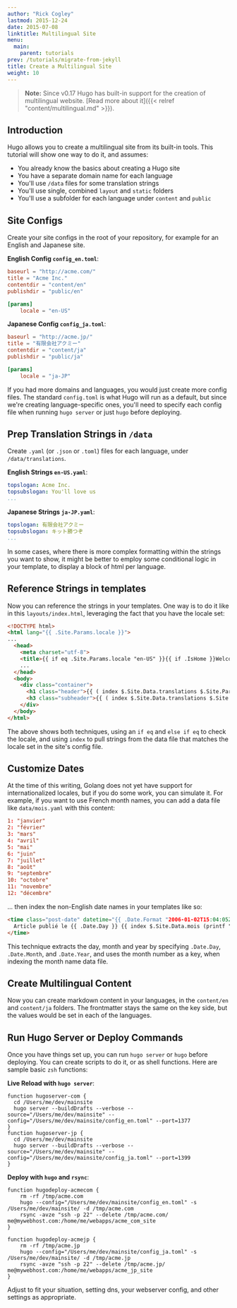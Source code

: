 ```yaml
---
author: "Rick Cogley"
lastmod: 2015-12-24
date: 2015-07-08
linktitle: Multilingual Site
menu:
  main:
    parent: tutorials
prev: /tutorials/migrate-from-jekyll
title: Create a Multilingual Site
weight: 10
---
```


> **Note:** Since v0.17 Hugo has built-in support for the creation of multilingual website. [Read more about it]({{< relref "content/multilingual.md" >}}). 

## Introduction

Hugo allows you to create a multilingual site from its built-in tools. This tutorial will show one way to do it, and assumes:

* You already know the basics about creating a Hugo site
* You have a separate domain name for each language
* You'll use `/data` files for some translation strings
* You'll use single, combined `layout` and `static` folders
* You'll use a subfolder for each language under `content` and `public`

## Site Configs

Create your site configs in the root of your repository, for example for an English and Japanese site.

**English Config `config_en.toml`**:

~~~toml
baseurl = "http://acme.com/"
title = "Acme Inc."
contentdir = "content/en"
publishdir = "public/en"

[params]
    locale = "en-US"
~~~

**Japanese Config `config_ja.toml`**:

~~~toml
baseurl = "http://acme.jp/"
title = "有限会社アクミー"
contentdir = "content/ja"
publishdir = "public/ja"

[params]
    locale = "ja-JP"
~~~

If you had more domains and languages, you would just create more config files. The standard `config.toml` is what Hugo will run as a default, but since we're creating language-specific ones, you'll need to specify each config file when running `hugo server` or just `hugo` before deploying.

## Prep Translation Strings in `/data`

Create `.yaml` (or `.json` or `.toml`) files for each language, under `/data/translations`.

**English Strings `en-US.yaml`**:

~~~yaml
topslogan: Acme Inc.
topsubslogan: You'll love us
...
~~~

**Japanese Strings `ja-JP.yaml`**:

~~~yaml
topslogan: 有限会社アクミー
topsubslogan: キット勝つぞ
...
~~~

In some cases, where there is more complex formatting within the strings you want to show, it might be better to employ some conditional logic in your template, to display a block of html per language.

## Reference Strings in templates

Now you can reference the strings in your templates. One way is to do it like in this `layouts/index.html`, leveraging the fact that you have the locale set:

~~~html
<!DOCTYPE html>
<html lang="{{ .Site.Params.locale }}">
...
  <head>
    <meta charset="utf-8">
    <title>{{ if eq .Site.Params.locale "en-US" }}{{ if .IsHome }}Welcome to {{ end }}{{ end }}{{ .Title }}{{ if eq .Site.Params.locale "ja-JP" }}{{ if .IsHome }}へようこそ{{ end }}{{ end }}{{ if ne .Title .Site.Title }} : {{ .Site.Title }}{{ end }}</title>
    ...
  </head>
  <body>
    <div class="container">
      <h1 class="header">{{ ( index $.Site.Data.translations $.Site.Params.locale ).topslogan }}</h1>
      <h3 class="subheader">{{ ( index $.Site.Data.translations $.Site.Params.locale ).topsubslogan }}</h3>
    </div>
  </body>
</html>
~~~

The above shows both techniques, using an `if eq` and `else if eq` to check the locale, and using `index` to pull strings from the data file that matches the locale set in the site's config file.

## Customize Dates

At the time of this writing, Golang does not yet have support for internationalized locales, but if you do some work, you can simulate it. For example, if you want to use French month names, you can add a data file like ``data/mois.yaml`` with this content:

~~~toml
1: "janvier"
2: "février"
3: "mars"
4: "avril"
5: "mai"
6: "juin"
7: "juillet"
8: "août"
9: "septembre"
10: "octobre"
11: "novembre"
12: "décembre"
~~~

... then index the non-English date names in your templates like so:

~~~html
<time class="post-date" datetime="{{ .Date.Format "2006-01-02T15:04:05Z07:00" | safeHTML }}">
  Article publié le {{ .Date.Day }} {{ index $.Site.Data.mois (printf "%d" .Date.Month) }} {{ .Date.Year }} (dernière modification le {{ .Lastmod.Day }} {{ index $.Site.Data.mois (printf "%d" .Lastmod.Month) }} {{ .Lastmod.Year }})
</time>
~~~

This technique extracts the day, month and year by specifying ``.Date.Day``, ``.Date.Month``, and ``.Date.Year``, and uses the month number as a key, when indexing the month name data file.  

## Create Multilingual Content

Now you can create markdown content in your languages, in the `content/en` and `content/ja` folders. The frontmatter stays the same on the key side, but the values would be set in each of the languages.

## Run Hugo Server or Deploy Commands

Once you have things set up, you can run `hugo server` or `hugo` before deploying. You can create scripts to do it, or as shell functions. Here are sample basic `zsh` functions:

**Live Reload with `hugo server`**:

~~~shell
function hugoserver-com {
  cd /Users/me/dev/mainsite
  hugo server --buildDrafts --verbose --source="/Users/me/dev/mainsite" --config="/Users/me/dev/mainsite/config_en.toml" --port=1377
}
function hugoserver-jp {
  cd /Users/me/dev/mainsite
  hugo server --buildDrafts --verbose --source="/Users/me/dev/mainsite" --config="/Users/me/dev/mainsite/config_ja.toml" --port=1399
}
~~~

**Deploy with `hugo` and `rsync`**:

~~~shell
function hugodeploy-acmecom {
    rm -rf /tmp/acme.com
    hugo --config="/Users/me/dev/mainsite/config_en.toml" -s /Users/me/dev/mainsite/ -d /tmp/acme.com
    rsync -avze "ssh -p 22" --delete /tmp/acme.com/ me@mywebhost.com:/home/me/webapps/acme_com_site
}

function hugodeploy-acmejp {
    rm -rf /tmp/acme.jp
    hugo --config="/Users/me/dev/mainsite/config_ja.toml" -s /Users/me/dev/mainsite/ -d /tmp/acme.jp
    rsync -avze "ssh -p 22" --delete /tmp/acme.jp/ me@mywebhost.com:/home/me/webapps/acme_jp_site
}
~~~

Adjust to fit your situation, setting dns, your webserver config, and other settings as appropriate.
